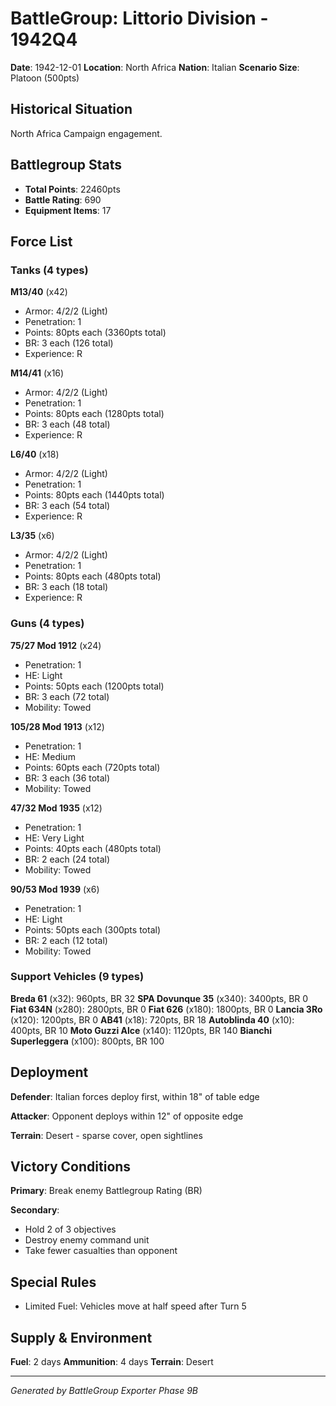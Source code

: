 # BattleGroup: Littorio Division - 1942Q4

**Date**: 1942-12-01
**Location**: North Africa
**Nation**: Italian
**Scenario Size**: Platoon (500pts)

## Historical Situation

North Africa Campaign engagement.

## Battlegroup Stats

- **Total Points**: 22460pts
- **Battle Rating**: 690
- **Equipment Items**: 17

## Force List

### Tanks (4 types)

**M13/40** (x42)
- Armor: 4/2/2 (Light)
- Penetration: 1
- Points: 80pts each (3360pts total)
- BR: 3 each (126 total)
- Experience: R

**M14/41** (x16)
- Armor: 4/2/2 (Light)
- Penetration: 1
- Points: 80pts each (1280pts total)
- BR: 3 each (48 total)
- Experience: R

**L6/40** (x18)
- Armor: 4/2/2 (Light)
- Penetration: 1
- Points: 80pts each (1440pts total)
- BR: 3 each (54 total)
- Experience: R

**L3/35** (x6)
- Armor: 4/2/2 (Light)
- Penetration: 1
- Points: 80pts each (480pts total)
- BR: 3 each (18 total)
- Experience: R

### Guns (4 types)

**75/27 Mod 1912** (x24)
- Penetration: 1
- HE: Light
- Points: 50pts each (1200pts total)
- BR: 3 each (72 total)
- Mobility: Towed

**105/28 Mod 1913** (x12)
- Penetration: 1
- HE: Medium
- Points: 60pts each (720pts total)
- BR: 3 each (36 total)
- Mobility: Towed

**47/32 Mod 1935** (x12)
- Penetration: 1
- HE: Very Light
- Points: 40pts each (480pts total)
- BR: 2 each (24 total)
- Mobility: Towed

**90/53 Mod 1939** (x6)
- Penetration: 1
- HE: Light
- Points: 50pts each (300pts total)
- BR: 2 each (12 total)
- Mobility: Towed

### Support Vehicles (9 types)

**Breda 61** (x32): 960pts, BR 32
**SPA Dovunque 35** (x340): 3400pts, BR 0
**Fiat 634N** (x280): 2800pts, BR 0
**Fiat 626** (x180): 1800pts, BR 0
**Lancia 3Ro** (x120): 1200pts, BR 0
**AB41** (x18): 720pts, BR 18
**Autoblinda 40** (x10): 400pts, BR 10
**Moto Guzzi Alce** (x140): 1120pts, BR 140
**Bianchi Superleggera** (x100): 800pts, BR 100

## Deployment

**Defender**: Italian forces deploy first, within 18" of table edge

**Attacker**: Opponent deploys within 12" of opposite edge

**Terrain**: Desert - sparse cover, open sightlines

## Victory Conditions

**Primary**: Break enemy Battlegroup Rating (BR)

**Secondary**:
- Hold 2 of 3 objectives
- Destroy enemy command unit
- Take fewer casualties than opponent

## Special Rules

- Limited Fuel: Vehicles move at half speed after Turn 5

## Supply & Environment

**Fuel**: 2 days
**Ammunition**: 4 days
**Terrain**: Desert

---

*Generated by BattleGroup Exporter Phase 9B*
